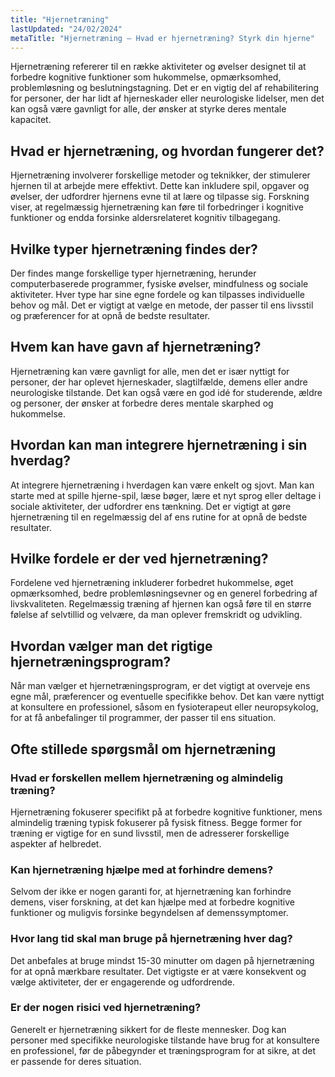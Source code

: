 ```yaml
---
title: "Hjernetræning"
lastUpdated: "24/02/2024"
metaTitle: "Hjernetræning – Hvad er hjernetræning? Styrk din hjerne"
---
```


Hjernetræning refererer til en række aktiviteter og øvelser designet til at forbedre kognitive funktioner som hukommelse, opmærksomhed, problemløsning og beslutningstagning. Det er en vigtig del af rehabilitering for personer, der har lidt af hjerneskader eller neurologiske lidelser, men det kan også være gavnligt for alle, der ønsker at styrke deres mentale kapacitet.

## Hvad er hjernetræning, og hvordan fungerer det?

Hjernetræning involverer forskellige metoder og teknikker, der stimulerer hjernen til at arbejde mere effektivt. Dette kan inkludere spil, opgaver og øvelser, der udfordrer hjernens evne til at lære og tilpasse sig. Forskning viser, at regelmæssig hjernetræning kan føre til forbedringer i kognitive funktioner og endda forsinke aldersrelateret kognitiv tilbagegang.

## Hvilke typer hjernetræning findes der?

Der findes mange forskellige typer hjernetræning, herunder computerbaserede programmer, fysiske øvelser, mindfulness og sociale aktiviteter. Hver type har sine egne fordele og kan tilpasses individuelle behov og mål. Det er vigtigt at vælge en metode, der passer til ens livsstil og præferencer for at opnå de bedste resultater.

## Hvem kan have gavn af hjernetræning?

Hjernetræning kan være gavnligt for alle, men det er især nyttigt for personer, der har oplevet hjerneskader, slagtilfælde, demens eller andre neurologiske tilstande. Det kan også være en god idé for studerende, ældre og personer, der ønsker at forbedre deres mentale skarphed og hukommelse.

## Hvordan kan man integrere hjernetræning i sin hverdag?

At integrere hjernetræning i hverdagen kan være enkelt og sjovt. Man kan starte med at spille hjerne-spil, læse bøger, lære et nyt sprog eller deltage i sociale aktiviteter, der udfordrer ens tænkning. Det er vigtigt at gøre hjernetræning til en regelmæssig del af ens rutine for at opnå de bedste resultater.

## Hvilke fordele er der ved hjernetræning?

Fordelene ved hjernetræning inkluderer forbedret hukommelse, øget opmærksomhed, bedre problemløsningsevner og en generel forbedring af livskvaliteten. Regelmæssig træning af hjernen kan også føre til en større følelse af selvtillid og velvære, da man oplever fremskridt og udvikling.

## Hvordan vælger man det rigtige hjernetræningsprogram?

Når man vælger et hjernetræningsprogram, er det vigtigt at overveje ens egne mål, præferencer og eventuelle specifikke behov. Det kan være nyttigt at konsultere en professionel, såsom en fysioterapeut eller neuropsykolog, for at få anbefalinger til programmer, der passer til ens situation.

## Ofte stillede spørgsmål om hjernetræning

### Hvad er forskellen mellem hjernetræning og almindelig træning?

Hjernetræning fokuserer specifikt på at forbedre kognitive funktioner, mens almindelig træning typisk fokuserer på fysisk fitness. Begge former for træning er vigtige for en sund livsstil, men de adresserer forskellige aspekter af helbredet.

### Kan hjernetræning hjælpe med at forhindre demens?

Selvom der ikke er nogen garanti for, at hjernetræning kan forhindre demens, viser forskning, at det kan hjælpe med at forbedre kognitive funktioner og muligvis forsinke begyndelsen af demenssymptomer.

### Hvor lang tid skal man bruge på hjernetræning hver dag?

Det anbefales at bruge mindst 15-30 minutter om dagen på hjernetræning for at opnå mærkbare resultater. Det vigtigste er at være konsekvent og vælge aktiviteter, der er engagerende og udfordrende.

### Er der nogen risici ved hjernetræning?

Generelt er hjernetræning sikkert for de fleste mennesker. Dog kan personer med specifikke neurologiske tilstande have brug for at konsultere en professionel, før de påbegynder et træningsprogram for at sikre, at det er passende for deres situation.